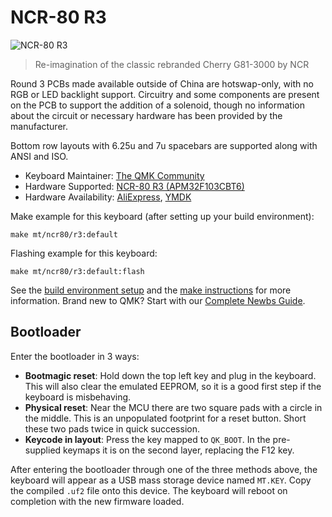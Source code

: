 # NCR-80 R3

![NCR-80 R3]()

> Re-imagination of the classic rebranded Cherry G81-3000 by NCR

Round 3 PCBs made available outside of China are hotswap-only, with no RGB or LED backlight support. Circuitry and some components are present on the PCB to support the addition of a solenoid, though no information about the circuit or necessary hardware has been provided by the manufacturer.

Bottom row layouts with 6.25u and 7u spacebars are supported along with ANSI and ISO.

* Keyboard Maintainer: [The QMK Community](https://github.com/qmk)
* Hardware Supported: [NCR-80 R3 (APM32F103CBT6)](https://www.aliexpress.com/item/3256804856662074.html)
* Hardware Availability: [AliExpress](https://www.aliexpress.com/i/3256804629840294.html), [YMDK](https://ymdkey.com/products/ncr-80-ncr80-r3-vintage-mechanical-keyboard-kit-ansi-iso-tkl-hotswap-via-supported)

Make example for this keyboard (after setting up your build environment):

    make mt/ncr80/r3:default

Flashing example for this keyboard:

    make mt/ncr80/r3:default:flash

See the [build environment setup](https://docs.qmk.fm/#/getting_started_build_tools) and the [make instructions](https://docs.qmk.fm/#/getting_started_make_guide) for more information. Brand new to QMK? Start with our [Complete Newbs Guide](https://docs.qmk.fm/#/newbs).

## Bootloader

Enter the bootloader in 3 ways:

* **Bootmagic reset**: Hold down the top left key and plug in the keyboard. This will also clear the emulated EEPROM, so it is a good first step if the keyboard is misbehaving.
* **Physical reset**: Near the MCU there are two square pads with a circle in the middle. This is an unpopulated footprint for a reset button. Short these two pads twice in quick succession.
* **Keycode in layout**: Press the key mapped to `QK_BOOT`. In the pre-supplied keymaps it is on the second layer, replacing the F12 key.

After entering the bootloader through one of the three methods above, the keyboard will appear as a USB mass storage device named `MT.KEY`. Copy the compiled `.uf2` file onto this device. The keyboard will reboot on completion with the new firmware loaded.
